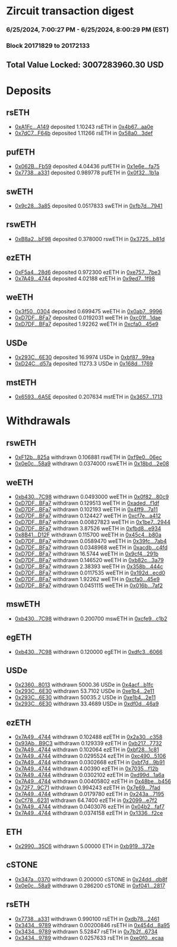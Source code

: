 # Zircuit transaction digest
### 6/25/2024, 7:00:27 PM - 6/25/2024, 8:00:29 PM (EST)
### Block 20171829 to 20172133

## Total Value Locked: 3007283960.30 USD

# Deposits
## rsETH
- [0xA1Fc...A149](https://etherscan.io/address/0xA1FcD5A8a04b82cb427B3d6CFCBfDEA84b60A149) deposited 1.10243 rsETH in [0x4b67...aa0e](https://etherscan.io/tx/0xA1FcD5A8a04b82cb427B3d6CFCBfDEA84b60A149)
- [0x7dC7...F64b](https://etherscan.io/address/0x7dC7AD852784F0F6a87618816793fa34F223F64b) deposited 1.11266 rsETH in [0x58a0...3def](https://etherscan.io/tx/0x7dC7AD852784F0F6a87618816793fa34F223F64b)
## pufETH
- [0x062B...Fb59](https://etherscan.io/address/0x062B3c25A11697B13664373EEf884c8A8946Fb59) deposited 4.04436 pufETH in [0x1e6e...fa75](https://etherscan.io/tx/0x062B3c25A11697B13664373EEf884c8A8946Fb59)
- [0x7738...a331](https://etherscan.io/address/0x7738874Ed14bAea6971Bc955103e63f4661ca331) deposited 0.989778 pufETH in [0x0f32...1b1a](https://etherscan.io/tx/0x7738874Ed14bAea6971Bc955103e63f4661ca331)
## swETH
- [0x9c28...3a85](https://etherscan.io/address/0x9c287520C08FB69D584b174B195e112cBFF23a85) deposited 0.0517833 swETH in [0xfb7d...7941](https://etherscan.io/tx/0x9c287520C08FB69D584b174B195e112cBFF23a85)
## rswETH
- [0xB8a2...bF98](https://etherscan.io/address/0xB8a26d09e8C734d2e0f412EA0929a4A1F524bF98) deposited 0.378000 rswETH in [0x3725...b81d](https://etherscan.io/tx/0xB8a26d09e8C734d2e0f412EA0929a4A1F524bF98)
## ezETH
- [0xF5a4...28d6](https://etherscan.io/address/0xF5a40A74bF78150b41177FBf7476d395900d28d6) deposited 0.972300 ezETH in [0xe757...7be3](https://etherscan.io/tx/0xF5a40A74bF78150b41177FBf7476d395900d28d6)
- [0x7A49...4744](https://etherscan.io/address/0x7A493Be5c2ce014cD049Bf178a1ac0Db1B434744) deposited 4.02188 ezETH in [0x9ed7...1f98](https://etherscan.io/tx/0x7A493Be5c2ce014cD049Bf178a1ac0Db1B434744)
## weETH
- [0x3f50...0304](https://etherscan.io/address/0x3f5097e166Ea18C4F78A4228B55093e9048e0304) deposited 0.699475 weETH in [0x0ab7...9996](https://etherscan.io/tx/0x3f5097e166Ea18C4F78A4228B55093e9048e0304)
- [0xD7DF...BFa7](https://etherscan.io/address/0xD7DF7E085214743530afF339aFC420c7c720BFa7) deposited 0.0192031 weETH in [0xc01f...1dae](https://etherscan.io/tx/0xD7DF7E085214743530afF339aFC420c7c720BFa7)
- [0xD7DF...BFa7](https://etherscan.io/address/0xD7DF7E085214743530afF339aFC420c7c720BFa7) deposited 1.92262 weETH in [0xcfa0...45e9](https://etherscan.io/tx/0xD7DF7E085214743530afF339aFC420c7c720BFa7)
## USDe
- [0x293C...6E30](https://etherscan.io/address/0x293C6937D8D82e05B01335F7B33FBA0c8e256E30) deposited 16.9974 USDe in [0xbf87...99ea](https://etherscan.io/tx/0x293C6937D8D82e05B01335F7B33FBA0c8e256E30)
- [0xD24C...d57a](https://etherscan.io/address/0xD24Cfe2d0fa81369ca6291c28ac5426e16B6d57a) deposited 11273.3 USDe in [0x168d...1769](https://etherscan.io/tx/0xD24Cfe2d0fa81369ca6291c28ac5426e16B6d57a)
## mstETH
- [0x6593...6A5E](https://etherscan.io/address/0x65935eeCa6a9A5C9d5F3Df0bD8341960b2516A5E) deposited 0.207634 mstETH in [0x3657...1713](https://etherscan.io/tx/0x65935eeCa6a9A5C9d5F3Df0bD8341960b2516A5E)
# Withdrawals
## rswETH
- [0xF12b...825a](https://etherscan.io/address/0xF12b624D2212c1A49Ea45Af39b03d5242E83825a) withdrawn 0.106881 rswETH in [0xf9e0...06ec](https://etherscan.io/tx/0xF12b624D2212c1A49Ea45Af39b03d5242E83825a)
- [0x0e0c...58a9](https://etherscan.io/address/0x0e0c15b72BbA5eD84A8c248c12861d8B0D0258a9) withdrawn 0.0374000 rswETH in [0x18bd...2e08](https://etherscan.io/tx/0x0e0c15b72BbA5eD84A8c248c12861d8B0D0258a9)
## weETH
- [0xb430...7C98](https://etherscan.io/address/0xb430Ed4444F0C8dF64eBe8768208f885FC827C98) withdrawn 0.0493000 weETH in [0x0f82...80c9](https://etherscan.io/tx/0xb430Ed4444F0C8dF64eBe8768208f885FC827C98)
- [0xD7DF...BFa7](https://etherscan.io/address/0xD7DF7E085214743530afF339aFC420c7c720BFa7) withdrawn 0.129513 weETH in [0xaded...f1df](https://etherscan.io/tx/0xD7DF7E085214743530afF339aFC420c7c720BFa7)
- [0xD7DF...BFa7](https://etherscan.io/address/0xD7DF7E085214743530afF339aFC420c7c720BFa7) withdrawn 0.102193 weETH in [0x4ff9...7a11](https://etherscan.io/tx/0xD7DF7E085214743530afF339aFC420c7c720BFa7)
- [0xD7DF...BFa7](https://etherscan.io/address/0xD7DF7E085214743530afF339aFC420c7c720BFa7) withdrawn 0.124427 weETH in [0xcf7e...a412](https://etherscan.io/tx/0xD7DF7E085214743530afF339aFC420c7c720BFa7)
- [0xD7DF...BFa7](https://etherscan.io/address/0xD7DF7E085214743530afF339aFC420c7c720BFa7) withdrawn 0.00827823 weETH in [0x1be7...2944](https://etherscan.io/tx/0xD7DF7E085214743530afF339aFC420c7c720BFa7)
- [0xD7DF...BFa7](https://etherscan.io/address/0xD7DF7E085214743530afF339aFC420c7c720BFa7) withdrawn 3.87526 weETH in [0xfbd8...e934](https://etherscan.io/tx/0xD7DF7E085214743530afF339aFC420c7c720BFa7)
- [0x8B41...D12F](https://etherscan.io/address/0x8B419aDe47Bb7757e1F12B8983AB7A305BB8D12F) withdrawn 0.115700 weETH in [0x45c4...b80a](https://etherscan.io/tx/0x8B419aDe47Bb7757e1F12B8983AB7A305BB8D12F)
- [0xD7DF...BFa7](https://etherscan.io/address/0xD7DF7E085214743530afF339aFC420c7c720BFa7) withdrawn 0.0589470 weETH in [0x39fc...7ab4](https://etherscan.io/tx/0xD7DF7E085214743530afF339aFC420c7c720BFa7)
- [0xD7DF...BFa7](https://etherscan.io/address/0xD7DF7E085214743530afF339aFC420c7c720BFa7) withdrawn 0.0348968 weETH in [0xacdb...c4fd](https://etherscan.io/tx/0xD7DF7E085214743530afF339aFC420c7c720BFa7)
- [0xD7DF...BFa7](https://etherscan.io/address/0xD7DF7E085214743530afF339aFC420c7c720BFa7) withdrawn 16.5744 weETH in [0x9cf4...291b](https://etherscan.io/tx/0xD7DF7E085214743530afF339aFC420c7c720BFa7)
- [0xD7DF...BFa7](https://etherscan.io/address/0xD7DF7E085214743530afF339aFC420c7c720BFa7) withdrawn 0.146520 weETH in [0xb82c...3a79](https://etherscan.io/tx/0xD7DF7E085214743530afF339aFC420c7c720BFa7)
- [0xD7DF...BFa7](https://etherscan.io/address/0xD7DF7E085214743530afF339aFC420c7c720BFa7) withdrawn 2.38393 weETH in [0x358b...444c](https://etherscan.io/tx/0xD7DF7E085214743530afF339aFC420c7c720BFa7)
- [0xD7DF...BFa7](https://etherscan.io/address/0xD7DF7E085214743530afF339aFC420c7c720BFa7) withdrawn 0.0117535 weETH in [0x192d...ecd0](https://etherscan.io/tx/0xD7DF7E085214743530afF339aFC420c7c720BFa7)
- [0xD7DF...BFa7](https://etherscan.io/address/0xD7DF7E085214743530afF339aFC420c7c720BFa7) withdrawn 1.92262 weETH in [0xcfa0...45e9](https://etherscan.io/tx/0xD7DF7E085214743530afF339aFC420c7c720BFa7)
- [0xD7DF...BFa7](https://etherscan.io/address/0xD7DF7E085214743530afF339aFC420c7c720BFa7) withdrawn 0.0451115 weETH in [0x016b...7af2](https://etherscan.io/tx/0xD7DF7E085214743530afF339aFC420c7c720BFa7)
## mswETH
- [0xb430...7C98](https://etherscan.io/address/0xb430Ed4444F0C8dF64eBe8768208f885FC827C98) withdrawn 0.200700 mswETH in [0xcfe9...c1b2](https://etherscan.io/tx/0xb430Ed4444F0C8dF64eBe8768208f885FC827C98)
## egETH
- [0xb430...7C98](https://etherscan.io/address/0xb430Ed4444F0C8dF64eBe8768208f885FC827C98) withdrawn 0.120000 egETH in [0xdfc3...6066](https://etherscan.io/tx/0xb430Ed4444F0C8dF64eBe8768208f885FC827C98)
## USDe
- [0x2360...8013](https://etherscan.io/address/0x23608b4F46B71F688646dE0B54D62892c3f98013) withdrawn 5000.36 USDe in [0x4acf...b1fc](https://etherscan.io/tx/0x23608b4F46B71F688646dE0B54D62892c3f98013)
- [0x293C...6E30](https://etherscan.io/address/0x293C6937D8D82e05B01335F7B33FBA0c8e256E30) withdrawn 53.7102 USDe in [0xe1b4...2e11](https://etherscan.io/tx/0x293C6937D8D82e05B01335F7B33FBA0c8e256E30)
- [0x293C...6E30](https://etherscan.io/address/0x293C6937D8D82e05B01335F7B33FBA0c8e256E30) withdrawn 50035.2 USDe in [0xe1b4...2e11](https://etherscan.io/tx/0x293C6937D8D82e05B01335F7B33FBA0c8e256E30)
- [0x293C...6E30](https://etherscan.io/address/0x293C6937D8D82e05B01335F7B33FBA0c8e256E30) withdrawn 33.4689 USDe in [0xdf0d...46a9](https://etherscan.io/tx/0x293C6937D8D82e05B01335F7B33FBA0c8e256E30)
## ezETH
- [0x7A49...4744](https://etherscan.io/address/0x7A493Be5c2ce014cD049Bf178a1ac0Db1B434744) withdrawn 0.102488 ezETH in [0x2a30...c358](https://etherscan.io/tx/0x7A493Be5c2ce014cD049Bf178a1ac0Db1B434744)
- [0x93Ab...B9C3](https://etherscan.io/address/0x93Ab599D3abD45b38e2B9576908219fEe18AB9C3) withdrawn 0.129339 ezETH in [0xb217...7732](https://etherscan.io/tx/0x93Ab599D3abD45b38e2B9576908219fEe18AB9C3)
- [0x7A49...4744](https://etherscan.io/address/0x7A493Be5c2ce014cD049Bf178a1ac0Db1B434744) withdrawn 0.102064 ezETH in [0xbf28...1c81](https://etherscan.io/tx/0x7A493Be5c2ce014cD049Bf178a1ac0Db1B434744)
- [0x7A49...4744](https://etherscan.io/address/0x7A493Be5c2ce014cD049Bf178a1ac0Db1B434744) withdrawn 0.0295524 ezETH in [0xc490...5106](https://etherscan.io/tx/0x7A493Be5c2ce014cD049Bf178a1ac0Db1B434744)
- [0x7A49...4744](https://etherscan.io/address/0x7A493Be5c2ce014cD049Bf178a1ac0Db1B434744) withdrawn 0.0302668 ezETH in [0xbf7d...9b91](https://etherscan.io/tx/0x7A493Be5c2ce014cD049Bf178a1ac0Db1B434744)
- [0x7A49...4744](https://etherscan.io/address/0x7A493Be5c2ce014cD049Bf178a1ac0Db1B434744) withdrawn 4.00390 ezETH in [0x7035...f12b](https://etherscan.io/tx/0x7A493Be5c2ce014cD049Bf178a1ac0Db1B434744)
- [0x7A49...4744](https://etherscan.io/address/0x7A493Be5c2ce014cD049Bf178a1ac0Db1B434744) withdrawn 0.0302102 ezETH in [0xd99d...1a6a](https://etherscan.io/tx/0x7A493Be5c2ce014cD049Bf178a1ac0Db1B434744)
- [0x7A49...4744](https://etherscan.io/address/0x7A493Be5c2ce014cD049Bf178a1ac0Db1B434744) withdrawn 0.00405802 ezETH in [0x48be...b456](https://etherscan.io/tx/0x7A493Be5c2ce014cD049Bf178a1ac0Db1B434744)
- [0x72F7...9C71](https://etherscan.io/address/0x72F78F94E136Fd4FF3bf640F28856CAF06Db9C71) withdrawn 0.994243 ezETH in [0x7e69...7fad](https://etherscan.io/tx/0x72F78F94E136Fd4FF3bf640F28856CAF06Db9C71)
- [0x7A49...4744](https://etherscan.io/address/0x7A493Be5c2ce014cD049Bf178a1ac0Db1B434744) withdrawn 0.0179780 ezETH in [0x243a...7195](https://etherscan.io/tx/0x7A493Be5c2ce014cD049Bf178a1ac0Db1B434744)
- [0xCf78...6231](https://etherscan.io/address/0xCf7841FD47bF33004B07eDE874e7aFC714616231) withdrawn 64.7400 ezETH in [0x2099...e7f2](https://etherscan.io/tx/0xCf7841FD47bF33004B07eDE874e7aFC714616231)
- [0x7A49...4744](https://etherscan.io/address/0x7A493Be5c2ce014cD049Bf178a1ac0Db1B434744) withdrawn 0.0403076 ezETH in [0x04b2...faf7](https://etherscan.io/tx/0x7A493Be5c2ce014cD049Bf178a1ac0Db1B434744)
- [0x7A49...4744](https://etherscan.io/address/0x7A493Be5c2ce014cD049Bf178a1ac0Db1B434744) withdrawn 0.0374158 ezETH in [0x1336...f2ce](https://etherscan.io/tx/0x7A493Be5c2ce014cD049Bf178a1ac0Db1B434744)
## ETH
- [0x2990...35C6](https://etherscan.io/address/0x29909b9c97845D5eb998B4AA41664a46c5dc35C6) withdrawn 5.00000 ETH in [0xb919...372e](https://etherscan.io/tx/0x29909b9c97845D5eb998B4AA41664a46c5dc35C6)
## cSTONE
- [0x347a...0370](https://etherscan.io/address/0x347af8a500feDefbc451a40469fe50D6232D0370) withdrawn 0.200000 cSTONE in [0x24dd...db8f](https://etherscan.io/tx/0x347af8a500feDefbc451a40469fe50D6232D0370)
- [0x0e0c...58a9](https://etherscan.io/address/0x0e0c15b72BbA5eD84A8c248c12861d8B0D0258a9) withdrawn 0.286200 cSTONE in [0xf041...2817](https://etherscan.io/tx/0x0e0c15b72BbA5eD84A8c248c12861d8B0D0258a9)
## rsETH
- [0x7738...a331](https://etherscan.io/address/0x7738874Ed14bAea6971Bc955103e63f4661ca331) withdrawn 0.990100 rsETH in [0xdb78...2461](https://etherscan.io/tx/0x7738874Ed14bAea6971Bc955103e63f4661ca331)
- [0x3434...9789](https://etherscan.io/address/0x34349c5569e7B846c3558961552D2202760A9789) withdrawn 0.00200846 rsETH in [0x454d...8a95](https://etherscan.io/tx/0x34349c5569e7B846c3558961552D2202760A9789)
- [0x3434...9789](https://etherscan.io/address/0x34349c5569e7B846c3558961552D2202760A9789) withdrawn 5.52847 rsETH in [0x7b2f...6734](https://etherscan.io/tx/0x34349c5569e7B846c3558961552D2202760A9789)
- [0x3434...9789](https://etherscan.io/address/0x34349c5569e7B846c3558961552D2202760A9789) withdrawn 0.0257633 rsETH in [0xe0f0...ecaa](https://etherscan.io/tx/0x34349c5569e7B846c3558961552D2202760A9789)
